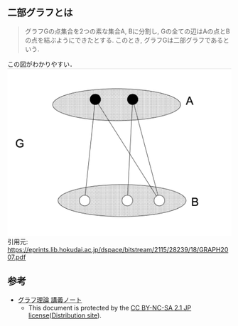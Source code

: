 
## 二部グラフとは
> グラフGの点集合を2つの素な集合A, Bに分割し, Gの全ての辺はAの点とBの点を結ぶようにできたとする. このとき, グラフGは二部グラフであるという.

この図がわかりやすい．
![bipartite_graph](img/bipartite_graph.png)
引用元: https://eprints.lib.hokudai.ac.jp/dspace/bitstream/2115/28239/18/GRAPH2007.pdf

## 参考
- [グラフ理論 講義ノート](https://ocw.hokudai.ac.jp/wp-content/uploads/2016/01/GraphTheory-2007-Note-03.pdf)
  - This document is protected by the [CC BY-NC-SA 2.1 JP license](https://creativecommons.org/licenses/by-nc-sa/2.1/jp/legalcode)([Distribution site](https://eprints.lib.hokudai.ac.jp/dspace/handle/2115/28239)).

